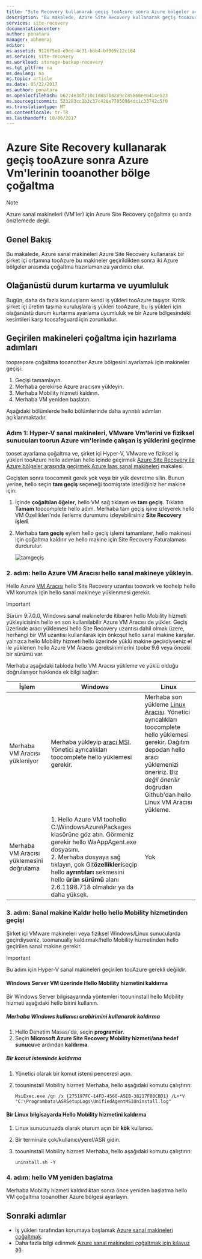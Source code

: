 ```yaml
---
title: "Site Recovery kullanarak geçiş tooAzure sonra Azure bölgeler arasında olağanüstü durum kurtarma yukarı aaaPrepare makineler tooset | Microsoft Docs"
description: "Bu makalede, Azure Site Recovery kullanarak geçiş tooAzure sonra Azure bölgeler arasında olağanüstü durum kurtarma yukarı tooset nasıl tooprepare makineleri açıklanmaktadır."
services: site-recovery
documentationcenter: 
author: ponatara
manager: abhemraj
editor: 
ms.assetid: 9126f5e8-e9ed-4c31-b6b4-bf969c12c184
ms.service: site-recovery
ms.workload: storage-backup-recovery
ms.tgt_pltfrm: na
ms.devlang: na
ms.topic: article
ms.date: 05/22/2017
ms.author: ponatara
ms.openlocfilehash: b6274e3df210c1d8a7b8289cc85868ee6414e523
ms.sourcegitcommit: 523283cc1b3c37c428e77850964dc1c33742c5f0
ms.translationtype: MT
ms.contentlocale: tr-TR
ms.lasthandoff: 10/06/2017
---
```

# <a name="replicate-azure-vms-tooanother-region-after-migration-tooazure-by-using-azure-site-recovery"></a>Azure Site Recovery kullanarak geçiş tooAzure sonra Azure Vm'lerinin tooanother bölge çoğaltma

>[!NOTE]
> Azure sanal makineleri (VM'ler) için Azure Site Recovery çoğaltma şu anda önizlemede değil.

## <a name="overview"></a>Genel Bakış

Bu makalede, Azure sanal makineleri Azure Site Recovery kullanarak bir şirket içi ortamına tooAzure bu makineler geçirildikten sonra iki Azure bölgeler arasında çoğaltma hazırlamanıza yardımcı olur.

## <a name="disaster-recovery-and-compliance"></a>Olağanüstü durum kurtarma ve uyumluluk
Bugün, daha da fazla kuruluşların kendi iş yükleri tooAzure taşıyor. Kritik şirket içi üretim taşıma kuruluşlara iş yükleri tooAzure, bu iş yükleri için olağanüstü durum kurtarma ayarlama uyumluluk ve bir Azure bölgesindeki kesintileri karşı toosafeguard için zorunludur.

## <a name="steps-for-preparing-migrated-machines-for-replication"></a>Geçirilen makineleri çoğaltma için hazırlama adımları
tooprepare çoğaltma tooanother Azure bölgesini ayarlamak için makineler geçişi:

1. Geçişi tamamlayın.
2. Merhaba gerekirse Azure aracısını yükleyin.
3. Merhaba Mobility hizmeti kaldırın.  
4. Merhaba VM yeniden başlatın.

Aşağıdaki bölümlerde hello bölümlerinde daha ayrıntılı adımları açıklanmaktadır.

### <a name="step-1-migrate-workloads-running-on-hyper-v-vms-vmware-vms-and-physical-servers-toorun-on-azure-vms"></a>Adım 1: Hyper-V sanal makineleri, VMware Vm'lerini ve fiziksel sunucuları toorun Azure vm'lerinde çalışan iş yüklerini geçirme

tooset ayarlama çoğaltma ve, şirket içi Hyper-V, VMware ve fiziksel iş yükleri tooAzure hello adımları hello içinde geçirmek [Azure Site Recovery ile Azure bölgeler arasında geçirmek Azure Iaas sanal makineleri](site-recovery-migrate-to-azure.md) makalesi. 

Geçişten sonra toocommit gerek yok veya bir yük devretme silin. Bunun yerine, hello seçin **tam geçiş** seçeneği toomigrate istediğiniz her makine için:
1. İçinde **çoğaltılan öğeler**, hello VM sağ tıklayın ve **tam geçiş**. Tıklatın **Tamam** toocomplete hello adım. Merhaba tam geçiş işine izleyerek hello VM Özellikleri'nde ilerleme durumunu izleyebilirsiniz **Site Recovery işleri**.
2. Merhaba **tam geçiş** eylem hello geçiş işlemi tamamlanır, hello makinesi için çoğaltma kaldırır ve hello makine için Site Recovery Faturalaması durdurulur.

   ![tamgeçiş](./media/site-recovery-hyper-v-site-to-azure/migrate.png)

### <a name="step-2-install-hello-azure-vm-agent-on-hello-virtual-machine"></a>2. adım: hello Azure VM Aracısı hello sanal makineye yükleyin.
Hello Azure [VM Aracısı](../virtual-machines/windows/classic/agents-and-extensions.md#azure-vm-agents-for-windows-and-linux) hello Site Recovery uzantısı toowork ve toohelp hello VM korumak için hello sanal makineye yüklenmesi gerekir.

>[!IMPORTANT]
>Sürüm 9.7.0.0, Windows sanal makinelerde itibaren hello Mobility hizmeti yükleyicisinin hello en son kullanılabilir Azure VM Aracısı de yükler. Geçiş üzerinde aracı yüklemesi hello Site Recovery uzantısı dahil olmak üzere, herhangi bir VM uzantısı kullanılarak için önkoşul hello sanal makine karşılar. yalnızca hello Mobility hizmeti hello üzerinde yüklü makine geçirdiyseniz el ile yüklenen hello Azure VM Aracısı gereksinimlerini toobe 9.6 veya önceki bir sürümü var.

Merhaba aşağıdaki tabloda hello VM Aracısı yükleme ve yüklü olduğu doğrulanıyor hakkında ek bilgi sağlar:

| **İşlem** | **Windows** | **Linux** |
| --- | --- | --- |
| Merhaba VM Aracısı yükleniyor |Merhaba yükleyip [aracı MSI](http://go.microsoft.com/fwlink/?LinkID=394789&clcid=0x409). Yönetici ayrıcalıkları toocomplete hello yüklemesi gerekir. |Merhaba son yükleme [Linux Aracısı](../virtual-machines/linux/agent-user-guide.md). Yönetici ayrıcalıkları toocomplete hello yüklemesi gerekir. Dağıtım depodan hello aracı yüklemenizi öneririz. Biz *değil önerilir* doğrudan Github'dan hello Linux VM Aracısı yükleme.  |
| Merhaba VM Aracısı yüklemesini doğrulama |1. Hello Azure VM toohello C:\WindowsAzure\Packages klasörüne göz atın. Görmeniz gerekir hello WaAppAgent.exe dosyasını. <br>2. Merhaba dosyaya sağ tıklayın, çok Git**özellikleri**seçip hello **ayrıntıları** sekmesini hello **ürün sürümü** alanı 2.6.1198.718 olmalıdır ya da daha yüksek. |Yok |


### <a name="step-3-remove-hello-mobility-service-from-hello-migrated-virtual-machine"></a>3. adım: Sanal makine Kaldır hello hello Mobility hizmetinden geçişi

Şirket içi VMware makineleri veya fiziksel Windows/Linux sunucularda geçirdiyseniz, toomanually kaldırmak/hello Mobility hizmetinden hello geçirilen sanal makine gerekir.

>[!IMPORTANT]
>Bu adım için Hyper-V sanal makineleri geçirilen tooAzure gerekli değildir.

#### <a name="uninstall-hello-mobility-service-on-a-windows-server-vm"></a>Windows Server VM üzerinde Hello Mobility hizmetini kaldırma
Bir Windows Server bilgisayarında yöntemleri toouninstall hello Mobility hizmeti aşağıdaki hello birini kullanın.

##### <a name="uninstall-by-using-hello-windows-ui"></a>Merhaba Windows kullanıcı arabirimini kullanarak kaldırma
1. Hello Denetim Masası'da, seçin **programlar**.
2. Seçin **Microsoft Azure Site Recovery Mobility hizmeti/ana hedef sunucu**ve ardından **kaldırma**.

##### <a name="uninstall-at-a-command-prompt"></a>Bir komut isteminde kaldırma
1. Yönetici olarak bir komut istemi penceresi açın.
2. toouninstall Mobility hizmeti Merhaba, hello aşağıdaki komutu çalıştırın:

   ```
   MsiExec.exe /qn /x {275197FC-14FD-4560-A5EB-38217F80CBD1} /L+*V "C:\ProgramData\ASRSetupLogs\UnifiedAgentMSIUninstall.log"
   ```

#### <a name="uninstall-hello-mobility-service-on-a-linux-computer"></a>Bir Linux bilgisayarda Hello Mobility hizmetini kaldırma
1. Linux sunucunuzda olarak oturum açın bir **kök** kullanıcı.
2. Bir terminale çok/kullanıcı/yerel/ASR gidin.
3. toouninstall Mobility hizmeti Merhaba, hello aşağıdaki komutu çalıştırın:

   ```
   uninstall.sh -Y
   ```

### <a name="step-4-restart-hello-vm"></a>4. adım: hello VM yeniden başlatma

Merhaba Mobility hizmeti kaldırdıktan sonra önce yeniden başlatma hello VM çoğaltma tooanother Azure bölgesi ayarlayın.


## <a name="next-steps"></a>Sonraki adımlar
- İş yükleri tarafından korumaya başlamak [Azure sanal makineleri çoğaltmak](site-recovery-azure-to-azure.md).
- Daha fazla bilgi edinmek [Azure sanal makineleri çoğaltmak için kılavuz ağ](site-recovery-azure-to-azure-networking-guidance.md).

